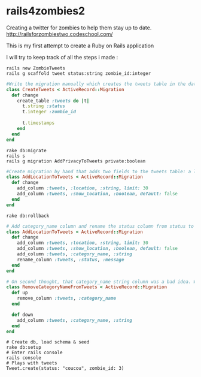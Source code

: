 # rails4zombies2

Creating a twitter for zombies to help them stay up to date. http://railsforzombiestwo.codeschool.com/

This is my first attempt to create a Ruby on Rails application

I will try to keep track of all the steps i made :


```
rails new ZombieTweets
rails g scaffold tweet status:string zombie_id:integer
```

```ruby
#Write the migration manually which creates the tweets table in the database with the status string column and zombie_id integer column
class CreateTweets < ActiveRecord::Migration
  def change
    create_table :tweets do |t|
      t.string :status
      t.integer :zombie_id
    
      t.timestamps
    end
  end
end
```
```
rake db:migrate
rails s
rails g migration AddPrivacyToTweets private:boolean
```


```ruby
#Create migration by hand that adds two fields to the tweets table: a location string field which has a limit of 30 and a boolean field called show_location which defaults to false.
class AddLocationToTweets < ActiveRecord::Migration
  def change
    add_column :tweets, :location, :string, limit: 30
    add_column :tweets, :show_location, :boolean, default: false
  end
end
```

```
rake db:rollback
```

```ruby
# Add category_name column and rename the status column from status to message 
class AddLocationToTweets < ActiveRecord::Migration
  def change
    add_column :tweets, :location, :string, limit: 30
    add_column :tweets, :show_location, :boolean, default: false
    add_column :tweets, :category_name, :string
    rename_column :tweets, :status, :message
  end 
end
```

```ruby
# On second thought, that category_name string column was a bad idea. Write a migration to remove the category_name column.
class RemoveCategoryNameFromTweets < ActiveRecord::Migration
  def up
    remove_column :tweets, :category_name
  end

  def down
    add_column :tweets, :category_name, :string
  end
end
```

```
# Create db, load schema & seed
rake db:setup
# Enter rails console
rails console
# Plays with tweets
Tweet.create(status: "coucou", zombie_id: 3)
```

